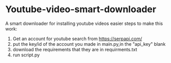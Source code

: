 # Youtube-video-smart-downloader
A smart downloader for installing youtube videos easier
steps to make this work:
1) Get an account for youtube search from https://serpapi.com/
2) put the key/id of the account you made in main.py,in the "api_key" blank
3) download the requirements that they are in requirments.txt
3) run script.py
